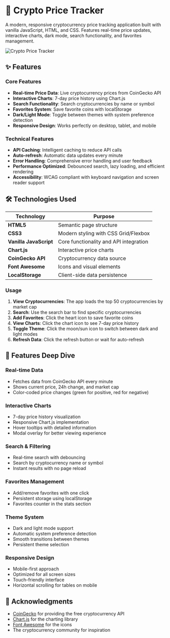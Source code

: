 # 🚀 Crypto Price Tracker

A modern, responsive cryptocurrency price tracking application built with vanilla JavaScript, HTML, and CSS. Features real-time price updates, interactive charts, dark mode, search functionality, and favorites management.

![Crypto Price Tracker](https://via.placeholder.com/800x400/2563eb/ffffff?text=Crypto+Price+Tracker)

## ✨ Features

### Core Features
- **Real-time Price Data**: Live cryptocurrency prices from CoinGecko API
- **Interactive Charts**: 7-day price history using Chart.js
- **Search Functionality**: Search cryptocurrencies by name or symbol
- **Favorites System**: Save favorite coins with localStorage
- **Dark/Light Mode**: Toggle between themes with system preference detection
- **Responsive Design**: Works perfectly on desktop, tablet, and mobile

### Technical Features
- **API Caching**: Intelligent caching to reduce API calls
- **Auto-refresh**: Automatic data updates every minute
- **Error Handling**: Comprehensive error handling and user feedback
- **Performance Optimized**: Debounced search, lazy loading, and efficient rendering
- **Accessibility**: WCAG compliant with keyboard navigation and screen reader support

## 🛠️ Technologies Used

| Technology | Purpose |
|------------|---------|
| **HTML5** | Semantic page structure |
| **CSS3** | Modern styling with CSS Grid/Flexbox |
| **Vanilla JavaScript** | Core functionality and API integration |
| **Chart.js** | Interactive price charts |
| **CoinGecko API** | Cryptocurrency data source |
| **Font Awesome** | Icons and visual elements |
| **LocalStorage** | Client-side data persistence |

### Usage

1. **View Cryptocurrencies**: The app loads the top 50 cryptocurrencies by market cap
2. **Search**: Use the search bar to find specific cryptocurrencies
3. **Add Favorites**: Click the heart icon to save favorite coins
4. **View Charts**: Click the chart icon to see 7-day price history
5. **Toggle Theme**: Click the moon/sun icon to switch between dark and light modes
6. **Refresh Data**: Click the refresh button or wait for auto-refresh

## 🎨 Features Deep Dive

### Real-time Data
- Fetches data from CoinGecko API every minute
- Shows current price, 24h change, and market cap
- Color-coded price changes (green for positive, red for negative)

### Interactive Charts
- 7-day price history visualization
- Responsive Chart.js implementation
- Hover tooltips with detailed information
- Modal overlay for better viewing experience

### Search & Filtering
- Real-time search with debouncing
- Search by cryptocurrency name or symbol
- Instant results with no page reload

### Favorites Management
- Add/remove favorites with one click
- Persistent storage using localStorage
- Favorites counter in the stats section

### Theme System
- Dark and light mode support
- Automatic system preference detection
- Smooth transitions between themes
- Persistent theme selection

### Responsive Design
- Mobile-first approach
- Optimized for all screen sizes
- Touch-friendly interface
- Horizontal scrolling for tables on mobile

## 🙏 Acknowledgments

- [CoinGecko](https://coingecko.com) for providing the free cryptocurrency API
- [Chart.js](https://chartjs.org) for the charting library
- [Font Awesome](https://fontawesome.com) for the icons
- The cryptocurrency community for inspiration
